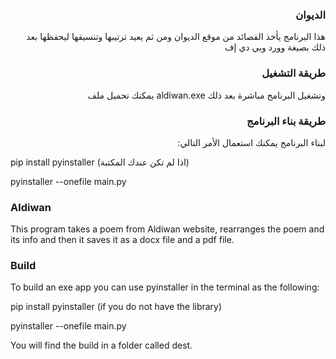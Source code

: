 <h3 align="right">الديوان</h3>
<p align="right">هذا البرنامج يأخذ القصائد من موقع الديوان ومن ثم يعيد ترتيبها وتنسيقها ليحفظها بعد ذلك بصيغة وورد وبي دي إف</p>

<h3 align="right">طريقة التشغيل</h3>
<p align="right">يمكنك تحميل ملف aldiwan.exe وتشغيل البرنامج مباشرة بعد ذلك</p>

<h3 align="right">طريقة بناء البرنامج</h3>
<p align="right">:لبناء البرنامج يمكنك استعمال الأمر التالي

pip install pyinstaller (اذا لم تكن عندك المكتبة)

pyinstaller --onefile main.py


### Aldiwan
This program takes a poem from Aldiwan website, rearranges the poem and its info and then it saves it as a docx file and a pdf file.
### Build
To build an exe app you can use pyinstaller in the terminal as the following: 

pip install pyinstaller (if you do not have the library)

pyinstaller --onefile main.py

You will find the build in a folder called dest.
